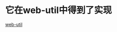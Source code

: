 # 它在web-util中得到了实现

[web-util](https://github.com/kazura233/kazurajs/tree/master/packages/web-util)
